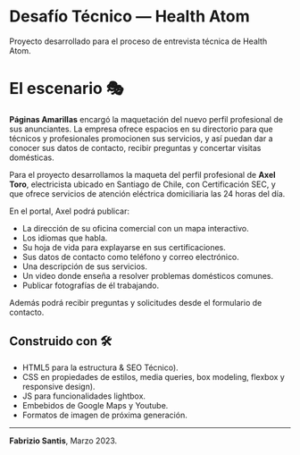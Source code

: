 # Desafío Técnico — Health Atom

Proyecto desarrollado para el proceso de entrevista técnica de Health Atom.

# El escenario 🎭
**Páginas Amarillas** encargó la maquetación del nuevo perfil profesional de sus anunciantes. La empresa ofrece espacios en su directorio para que técnicos y profesionales promocionen sus servicios, y así puedan dar a conocer sus datos de contacto, recibir preguntas y concertar visitas domésticas.

Para el proyecto desarrollamos la maqueta del perfil profesional de **Axel Toro**, electricista ubicado en Santiago de Chile, con Certificación SEC, y que ofrece servicios de atención eléctrica domiciliaria las 24 horas del día. 

En el portal, Axel podrá publicar:
* La dirección de su oficina comercial con un mapa interactivo.
* Los idiomas que habla.
* Su hoja de vida para explayarse en sus certificaciones.
* Sus datos de contacto como teléfono y correo electrónico.
* Una descripción de sus servicios.
* Un video donde enseña a resolver problemas domésticos comunes.
* Publicar fotografías de él trabajando.

Además podrá recibir preguntas y solicitudes desde el formulario de contacto.

## Construido con 🛠️
* HTML5 para la estructura & SEO Técnico).
* CSS en propiedades de estilos, media queries, box modeling, flexbox y responsive design).
* JS para funcionalidades lightbox.
* Embebidos de Google Maps y Youtube.
* Formatos de imagen de próxima generación.
---
**Fabrizio Santis**, Marzo 2023.
